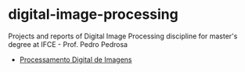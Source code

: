 # digital-image-processing
Projects and reports of Digital Image Processing discipline for master's degree at IFCE - Prof. Pedro Pedrosa
- [Processamento Digital de Imagens](https://professorpedrosa.com/disciplinas/mestrado-academico-em-energias-renovaveis/processamento-digital-de-imagens/)
